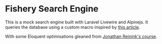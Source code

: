 # Fishery Search Engine

This is a mock search engine built with Laravel Livewire and Alpinejs.
It queries the database using a custom macro inspired by [this article](https://freek.dev/1182-searching-models-using-a-where-like-query-in-laravel).

With some Eloquent optimisations gleaned from [Jonathan Reinink's course](https://eloquent-course.reinink.ca/).
